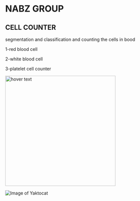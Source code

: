 # NABZ GROUP
## CELL COUNTER


segmentation and classification and counting the cells in bood

   1-red blood cell
   
   2-white blood cell
   
   3-platelet
                             cell counter
                             

 <img src="F:/picture/3956.jpg" width="350" title="hover text">
  

![Image of Yaktocat](k)
